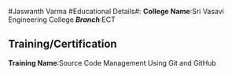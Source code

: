 #Jaswanth Varma
#Educational Details#:
**College Name**:Sri Vasavi Engineering College
***Branch***:ECT
## Training/Certification 
**Training Name**:Source Code Management Using Git and GitHub
